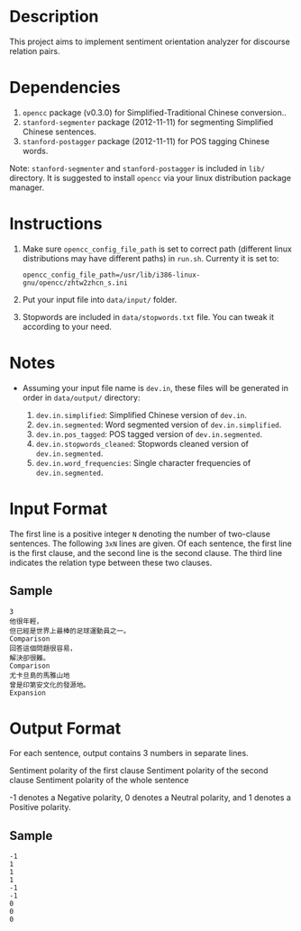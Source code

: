 Description
===========

This project aims to implement sentiment orientation analyzer for discourse relation pairs.


Dependencies
============

1. `opencc` package (v0.3.0) for Simplified-Traditional Chinese conversion..
2. `stanford-segmenter` package (2012-11-11) for segmenting Simplified Chinese sentences.
3. `stanford-postagger` package (2012-11-11) for POS tagging Chinese words.

Note: `stanford-segmenter` and `stanford-postagger` is included in `lib/` directory. It is suggested to install `opencc` via your linux distribution package manager.


Instructions
============

1. Make sure `opencc_config_file_path` is set to correct path (different linux distributions may have different paths) in `run.sh`. Currenty it is set to:
    
    `opencc_config_file_path=/usr/lib/i386-linux-gnu/opencc/zhtw2zhcn_s.ini`

2. Put your input file into `data/input/` folder.

3. Stopwords are included in `data/stopwords.txt` file. You can tweak it according to your need.


Notes
=====

* Assuming your input file name is `dev.in`, these files will be generated in order in `data/output/` directory:

  1) `dev.in.simplified`: Simplified Chinese version of `dev.in`.
  2) `dev.in.segmented`: Word segmented version of `dev.in.simplified`.
  3) `dev.in.pos_tagged`: POS tagged version of `dev.in.segmented`.
  4) `dev.in.stopwords_cleaned`: Stopwords cleaned version of `dev.in.segmented`.
  5) `dev.in.word_frequencies`: Single character frequencies of `dev.in.segmented`.


Input Format
============


The first line is a positive integer `N` denoting the number of two-clause sentences. The following `3xN` lines are given.
Of each sentence, the first line is the first clause, and the second line is the second clause. The third line indicates the relation type between these two clauses.

Sample
------

    3
    他很年輕，
    但已經是世界上最棒的足球運動員之一。
    Comparison
    回答這個問題很容易，
    解決卻很難。
    Comparison
    尤卡旦島的馬雅山地
    曾是印第安文化的發源地。
    Expansion


Output Format
=============

For each sentence, output contains 3 numbers in separate lines.

Sentiment polarity of the first clause
Sentiment polarity of the second clause
Sentiment polarity of the whole sentence

-1 denotes a Negative polarity, 0 denotes a Neutral polarity, and 1 denotes a Positive polarity.

Sample
------

    -1
    1
    1
    1
    -1
    -1
    0
    0
    0
